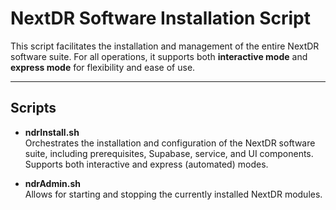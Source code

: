 # NextDR Software Installation Script

This script facilitates the installation and management of the entire NextDR software suite. For all operations, it supports both **interactive mode** and **express mode** for flexibility and ease of use.

---

## Scripts

- **ndrInstall.sh**  
  Orchestrates the installation and configuration of the NextDR software suite, including prerequisites, Supabase, service, and UI components. Supports both interactive and express (automated) modes.

- **ndrAdmin.sh**  
  Allows for starting and stopping the currently installed NextDR modules.

